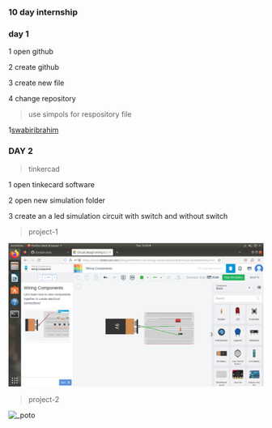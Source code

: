 ### 10 day internship

### day 1

1 open github 

2 create github

3 create new file

4 change repository

>use simpols for respository file

1[swabiribrahim](https://github.com/swabiribrahim)

### DAY 2

>tinkercad

1 open tinkecard software

2 open new simulation folder

3 create an a led simulation circuit with switch and without switch

>project-1

![ photo](https://github.com/Christin-chris/chris/blob/main/Screenshot%20from%202023-05-09%2012-24-05.png)

>project-2

![_poto](https://github.com/Christin-chris/chris/commit/e669b8ee21bd057bf3e115721e700eb6d135118a)

